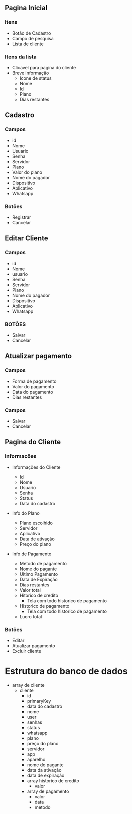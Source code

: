 ## Pagina Inicial
### Itens
- Botão de Cadastro
- Campo de pesquisa
- Lista de cliente
### Itens da lista
- Clicavel para pagina do cliente
- Breve informação
	- Icone de status
	- Nome
	- Id
	- Plano
	- Dias restantes

## Cadastro
### Campos
- id
- Nome
- Usuario
- Senha
- Servidor
- Plano
- Valor do plano
- Nome do pagador
- Dispositivo
- Aplicativo
- Whatsapp
### Botões
- Registrar
- Cancelar

## Editar Cliente
### Campos
- id
- Nome
- usuario
- Senha
- Servidor
- Plano
- Nome do pagador
- Dispositivo
- Aplicativo
- Whatsapp
### BOTÕES
- Salvar
- Cancelar

## Atualizar pagamento

### Campos
- Forma de pagamento
- Valor do pagamento
- Data do pagamento
- Dias restantes
### Campos
- Salvar
- Cancelar

## Pagina do Cliente
### Informacões
- Informações do Cliente
	- Id
	- Nome
	- Usuario
	- Senha
	- Status
	- Data do cadastro

- Info do Plano
	- Plano escolhido
	- Servidor
	- Aplicativo
	- Data de ativação
	- Preço do plano

- Info de Pagamento
	- Metodo de pagamento
	- Nome do pagante
	- Ultimo Pagamento
	- Data de Expiração
	- Dias restantes
	- Valor total
	- Hitorico de credito
		- Tela com todo historico de pagamento
	- Historico de pagamento
		- Tela com todo historico de pagamento
	- Lucro total
### Botões
- Editar
- Atualizar pagamento
- Excluir cliente

# Estrutura do banco de dados

- array de cliente
	- cliente
		- id
		- primaryKey
		- data do cadastro
		- nome
		- user
		- senhas
		- status
		- whatsapp
		- plano
		- preço do plano
		- servidor
		- app
		- aparelho
		- nome do pagante
		- data da ativação
		- data de expiração
		- array historico de credito
			- valor
		- array de pagamento
			- valor
			- data
			- metodo